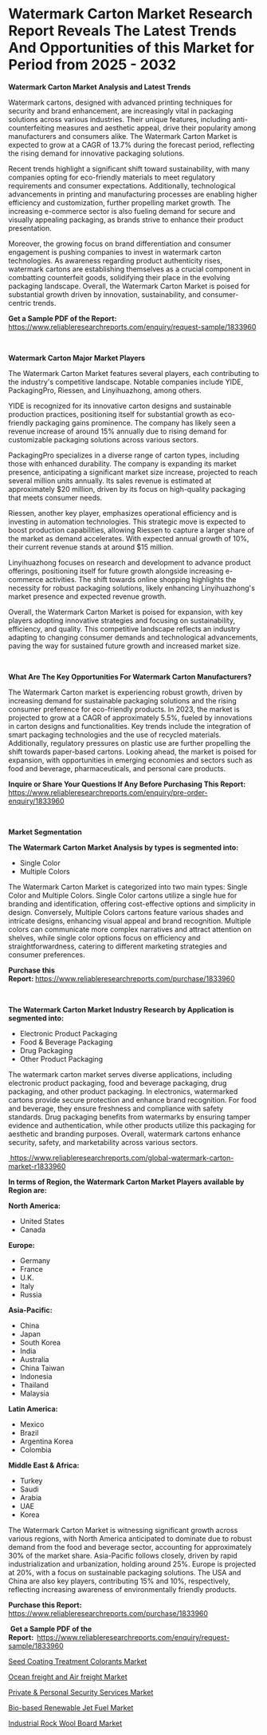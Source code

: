 <p><h1>Watermark Carton Market Research Report Reveals The Latest Trends And Opportunities of this Market for Period from 2025 - 2032</h1></p><p><strong>Watermark Carton Market Analysis and Latest Trends</strong></p>
<p><p>Watermark cartons, designed with advanced printing techniques for security and brand enhancement, are increasingly vital in packaging solutions across various industries. Their unique features, including anti-counterfeiting measures and aesthetic appeal, drive their popularity among manufacturers and consumers alike. The Watermark Carton Market is expected to grow at a CAGR of 13.7% during the forecast period, reflecting the rising demand for innovative packaging solutions.</p><p>Recent trends highlight a significant shift toward sustainability, with many companies opting for eco-friendly materials to meet regulatory requirements and consumer expectations. Additionally, technological advancements in printing and manufacturing processes are enabling higher efficiency and customization, further propelling market growth. The increasing e-commerce sector is also fueling demand for secure and visually appealing packaging, as brands strive to enhance their product presentation.</p><p>Moreover, the growing focus on brand differentiation and consumer engagement is pushing companies to invest in watermark carton technologies. As awareness regarding product authenticity rises, watermark cartons are establishing themselves as a crucial component in combatting counterfeit goods, solidifying their place in the evolving packaging landscape. Overall, the Watermark Carton Market is poised for substantial growth driven by innovation, sustainability, and consumer-centric trends.</p></p>
<p><strong>Get a Sample PDF of the Report:&nbsp;</strong> <a href="https://www.reliableresearchreports.com/enquiry/request-sample/1833960?utm_campaign=28&utm_medium=2&utm_source=Github&utm_content=ia&utm_term=06012025&utm_id=watermark-carton">https://www.reliableresearchreports.com/enquiry/request-sample/1833960</a></p>
<p>&nbsp;</p>
<p><strong>Watermark Carton Major Market Players</strong></p>
<p><p>The Watermark Carton Market features several players, each contributing to the industry's competitive landscape. Notable companies include YIDE, PackagingPro, Riessen, and Linyihuazhong, among others. </p><p>YIDE is recognized for its innovative carton designs and sustainable production practices, positioning itself for substantial growth as eco-friendly packaging gains prominence. The company has likely seen a revenue increase of around 15% annually due to rising demand for customizable packaging solutions across various sectors.</p><p>PackagingPro specializes in a diverse range of carton types, including those with enhanced durability. The company is expanding its market presence, anticipating a significant market size increase, projected to reach several million units annually. Its sales revenue is estimated at approximately $20 million, driven by its focus on high-quality packaging that meets consumer needs.</p><p>Riessen, another key player, emphasizes operational efficiency and is investing in automation technologies. This strategic move is expected to boost production capabilities, allowing Riessen to capture a larger share of the market as demand accelerates. With expected annual growth of 10%, their current revenue stands at around $15 million.</p><p>Linyihuazhong focuses on research and development to advance product offerings, positioning itself for future growth alongside increasing e-commerce activities. The shift towards online shopping highlights the necessity for robust packaging solutions, likely enhancing Linyihuazhong's market presence and expected revenue growth.</p><p>Overall, the Watermark Carton Market is poised for expansion, with key players adopting innovative strategies and focusing on sustainability, efficiency, and quality. This competitive landscape reflects an industry adapting to changing consumer demands and technological advancements, paving the way for sustained future growth and increased market size.</p></p>
<p>&nbsp;</p>
<p><strong>What Are The Key Opportunities For Watermark Carton Manufacturers?</strong></p>
<p><p>The Watermark Carton market is experiencing robust growth, driven by increasing demand for sustainable packaging solutions and the rising consumer preference for eco-friendly products. In 2023, the market is projected to grow at a CAGR of approximately 5.5%, fueled by innovations in carton designs and functionalities. Key trends include the integration of smart packaging technologies and the use of recycled materials. Additionally, regulatory pressures on plastic use are further propelling the shift towards paper-based cartons. Looking ahead, the market is poised for expansion, with opportunities in emerging economies and sectors such as food and beverage, pharmaceuticals, and personal care products.</p></p>
<p><strong>Inquire or Share Your Questions If Any Before Purchasing This Report:</strong> <a href="https://www.reliableresearchreports.com/enquiry/pre-order-enquiry/1833960?utm_campaign=28&utm_medium=2&utm_source=Github&utm_content=ia&utm_term=06012025&utm_id=watermark-carton">https://www.reliableresearchreports.com/enquiry/pre-order-enquiry/1833960</a></p>
<p>&nbsp;</p>
<p><strong>Market Segmentation</strong></p>
<p><strong>The Watermark Carton Market Analysis by types is segmented into:</strong></p>
<p><ul><li>Single Color</li><li>Multiple Colors</li></ul></p>
<p><p>The Watermark Carton Market is categorized into two main types: Single Color and Multiple Colors. Single Color cartons utilize a single hue for branding and identification, offering cost-effective options and simplicity in design. Conversely, Multiple Colors cartons feature various shades and intricate designs, enhancing visual appeal and brand recognition. Multiple colors can communicate more complex narratives and attract attention on shelves, while single color options focus on efficiency and straightforwardness, catering to different marketing strategies and consumer preferences.</p></p>
<p><strong>Purchase this Report:&nbsp;</strong><a href="https://www.reliableresearchreports.com/purchase/1833960?utm_campaign=28&utm_medium=2&utm_source=Github&utm_content=ia&utm_term=06012025&utm_id=watermark-carton">https://www.reliableresearchreports.com/purchase/1833960</a></p>
<p>&nbsp;</p>
<p><strong>The Watermark Carton Market Industry Research by Application is segmented into:</strong></p>
<p><ul><li>Electronic Product Packaging</li><li>Food & Beverage Packaging</li><li>Drug Packaging</li><li>Other Product Packaging</li></ul></p>
<p><p>The watermark carton market serves diverse applications, including electronic product packaging, food and beverage packaging, drug packaging, and other product packaging. In electronics, watermarked cartons provide secure protection and enhance brand recognition. For food and beverage, they ensure freshness and compliance with safety standards. Drug packaging benefits from watermarks by ensuring tamper evidence and authentication, while other products utilize this packaging for aesthetic and branding purposes. Overall, watermark cartons enhance security, safety, and marketability across various sectors.</p></p>
<p><a href="https://www.reliableresearchreports.com/global-watermark-carton-market-r1833960?utm_campaign=28&utm_medium=2&utm_source=Github&utm_content=ia&utm_term=06012025&utm_id=watermark-carton">&nbsp;https://www.reliableresearchreports.com/global-watermark-carton-market-r1833960</a></p>
<p><strong>In terms of Region, the Watermark Carton Market Players available by Region are:</strong></p>
<p>
    <p> <strong> North America: </strong>
        <ul>
            <li>United States</li>
            <li>Canada</li>
        </ul>
        </p> 
    <p> <strong> Europe: </strong>
        <ul>
            <li>Germany</li>
            <li>France</li>
            <li>U.K.</li>
            <li>Italy</li>
            <li>Russia</li>
        </ul>
        </p> 
    <p> <strong> Asia-Pacific: </strong>
        <ul>
            <li>China</li>
            <li>Japan</li>
            <li>South Korea</li>
            <li>India</li>
            <li>Australia</li>
            <li>China Taiwan</li>
            <li>Indonesia</li>
            <li>Thailand</li>
            <li>Malaysia</li>
        </ul>
        </p> 
    <p> <strong> Latin America: </strong>
        <ul>
            <li>Mexico</li>
            <li>Brazil</li>
            <li>Argentina Korea</li>
            <li>Colombia</li>
        </ul>
        </p> 
    <p> <strong> Middle East & Africa: </strong>
        <ul>
            <li>Turkey</li>
            <li>Saudi</li>
            <li>Arabia</li>
            <li>UAE</li>
            <li>Korea</li>
        </ul>
    </p>
    </p>
<p><p>The Watermark Carton Market is witnessing significant growth across various regions, with North America anticipated to dominate due to robust demand from the food and beverage sector, accounting for approximately 30% of the market share. Asia-Pacific follows closely, driven by rapid industrialization and urbanization, holding around 25%. Europe is projected at 20%, with a focus on sustainable packaging solutions. The USA and China are also key players, contributing 15% and 10%, respectively, reflecting increasing awareness of environmentally friendly products.</p></p>
<p><strong>Purchase this Report: </strong><a href="https://www.reliableresearchreports.com/purchase/1833960?utm_campaign=28&utm_medium=2&utm_source=Github&utm_content=ia&utm_term=06012025&utm_id=watermark-carton">https://www.reliableresearchreports.com/purchase/1833960</a></p>
<p>&nbsp;<strong>Get a Sample PDF of the Report:&nbsp;&nbsp;</strong><a href="https://www.reliableresearchreports.com/enquiry/request-sample/1833960?utm_campaign=28&utm_medium=2&utm_source=Github&utm_content=ia&utm_term=06012025&utm_id=watermark-carton">https://www.reliableresearchreports.com/enquiry/request-sample/1833960</a></p>
<p><strong></strong></p>
<p><p><a href="https://www.linkedin.com/pulse/comprehensive-overview-seed-coating-treatment-colorants-2qcae?utm_campaign=28&utm_medium=2&utm_source=Github&utm_content=ia&utm_term=06012025&utm_id=watermark-carton">Seed Coating Treatment Colorants Market</a></p><p><a href="https://www.linkedin.com/pulse/ocean-freight-air-market-industry-landscape-growth-trajectories-pl1kc?utm_campaign=28&utm_medium=2&utm_source=Github&utm_content=ia&utm_term=06012025&utm_id=watermark-carton">Ocean freight and Air freight Market</a></p><p><a href="https://www.linkedin.com/pulse/positive-growth-outlook-global-private-personal-security-u3tje?utm_campaign=28&utm_medium=2&utm_source=Github&utm_content=ia&utm_term=06012025&utm_id=watermark-carton">Private & Personal Security Services Market</a></p><p><a href="https://github.com/SamiaChowdhury801/Market-Research-Report-List-1/blob/main/bio-based-renewable-jet-fuel-market.md?utm_campaign=28&utm_medium=2&utm_source=Github&utm_content=ia&utm_term=06012025&utm_id=watermark-carton">Bio-based Renewable Jet Fuel Market</a></p><p><a href="https://github.com/indrystar/Market-Research-Report-List-5/blob/main/industrial-rock-wool-board-market.md?utm_campaign=28&utm_medium=2&utm_source=Github&utm_content=ia&utm_term=06012025&utm_id=watermark-carton">Industrial Rock Wool Board Market</a></p></p>